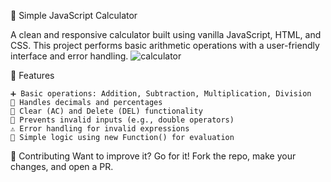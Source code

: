 🧮 Simple JavaScript Calculator

A clean and responsive calculator built using vanilla JavaScript, HTML, and CSS. This project performs basic arithmetic operations with a user-friendly interface and error handling.
![calculator](https://github.com/user-attachments/assets/51ba367b-74b0-4beb-96f6-84e7255ab5f4)

🚀 Features

    ➕ Basic operations: Addition, Subtraction, Multiplication, Division
    🔢 Handles decimals and percentages
    🧼 Clear (AC) and Delete (DEL) functionality
    🧠 Prevents invalid inputs (e.g., double operators)
    ⚠️ Error handling for invalid expressions
    🎯 Simple logic using new Function() for evaluation
    
🙌 Contributing
Want to improve it? Go for it! Fork the repo, make your changes, and open a PR.
